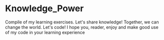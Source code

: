 # Knowledge_Power
Compile of my learning exercises. Let's share knowledge!
Together, we can change the world. Let's code! 
I hope you, reader, enjoy and make good use of my code in your learning experience
